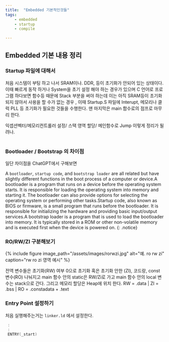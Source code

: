 ```yaml
---
title:  "Embedded 기본적인것들"
tags: 
    - embedded
    - startup
    - compile

---
```


## Embedded 기본 내용 정리 

### Startup 파일에 대해서 
처음 시스템이 부팅 하고 나서 SRAM이나. DDR, 등이 초기화가 안되어 있는 상태이다. 이때 빠르게 동작 하거나 System을 초기 설정 해야 하는 경우가 있으며 C 언어로 프로그램 하다보면 함수등 때문에 Stack 부분을 써야 하는데 이는 아직 SRAM등이 초기화 되지 않아서 사용을 할 수가 없는 경우 ,  이때 Startup.S 파일에 Interupt, 메모리나 클럭 PLL 등 초기화가 필요한 것들을 수행한다. 맨 마지막은 main 함수로의 점프로 마무리 한다. 

익셉션벡터/메모리컨트롤러 설정/ 스택 영역 할당/ 메인함수로 Jump 이렇게 정리가 될려나. 

<div class="mxgraph" style="max-width:100%;border:1px solid transparent;" data-mxgraph="{&quot;highlight&quot;:&quot;#0000ff&quot;,&quot;nav&quot;:true,&quot;resize&quot;:true,&quot;toolbar&quot;:&quot;zoom layers tags lightbox&quot;,&quot;edit&quot;:&quot;_blank&quot;,&quot;url&quot;:&quot;https://raw.githubusercontent.com/goodsemong/goodsemong.github.io/main/assets/compileandlink.drawio&quot;}"></div>
<script type="text/javascript" src="https://viewer.diagrams.net/embed2.js?&fetch=https%3A%2F%2Fraw.githubusercontent.com%2Fgoodsemong%2Fgoodsemong.github.io%2Fmain%2Fassets%2Fcompileandlink.drawio"></script>


### Bootloader / Bootstrap 의 차이점

일단 차이점을 ChatGPT에서 구해보면 


A `bootloader`, `startup code`, and `bootstrap loader` are all related but have slightly different functions in the boot process of a computer or device.A bootloader is a program that runs on a device before the operating system starts. It is responsible for loading the operating system into memory and starting it. The bootloader can also provide options for selecting the operating system or performing other tasks.Startup code, also known as BIOS or firmware, is a small program that runs before the bootloader. It is responsible for initializing the hardware and providing basic input/output services.A bootstrap loader is a program that is used to load the bootloader into memory. It is typically stored in a ROM or other non-volatile memory and is executed first when the device is powered on.
{: .notice}


### RO/RW/ZI 구분해보기 

{% include figure image_path="/assets/images/rorwzi.jpg" alt="예. ro rw zi" caption="rw ro zi 영역 예시" %}

전역 변수들은 초기화(RW) 여부 0으로 초기화 혹은 초기화 안한 (ZI), 코드랑, const 변수(RO) 나눠지고 main 함수 안의 static은 RW/Zi로 가고 main 함수 안의 local 변수는 stack으로 간다. 그리고 메모리 할당은 Heap에 위치 한다. 
RW = .data | ZI = .bss | RO = .constadata + .text 

### Entry Point 설정하기 
처음 실행해주는거는 `linker.ld` 에서 설정한다. 

```c
 :
 :
 ENTRY(_start)
```
